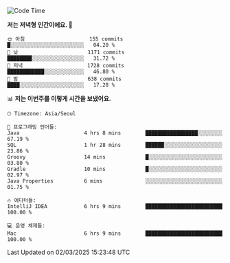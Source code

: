   <!--START_SECTION:waka-->
![Code Time](http://img.shields.io/badge/Code%20Time-508%20hrs%2015%20mins-blue)

**저는 저녁형 인간이에요. 🦉** 

```text
🌞 아침                     155 commits         █░░░░░░░░░░░░░░░░░░░░░░░░   04.20 % 
🌆 낮　                     1171 commits        ████████░░░░░░░░░░░░░░░░░   31.72 % 
🌃 저녁                     1728 commits        ████████████░░░░░░░░░░░░░   46.80 % 
🌙 밤　                     638 commits         ████░░░░░░░░░░░░░░░░░░░░░   17.28 % 
```


📊 **저는 이번주를 이렇게 시간을 보냈어요.** 

```text
🕑︎ Timezone: Asia/Seoul

💬 프로그래밍 언어들: 
Java                     4 hrs 8 mins        █████████████████░░░░░░░░   67.19 % 
SQL                      1 hr 28 mins        ██████░░░░░░░░░░░░░░░░░░░   23.86 % 
Groovy                   14 mins             █░░░░░░░░░░░░░░░░░░░░░░░░   03.80 % 
Gradle                   10 mins             █░░░░░░░░░░░░░░░░░░░░░░░░   02.97 % 
Java Properties          6 mins              ░░░░░░░░░░░░░░░░░░░░░░░░░   01.75 % 

🔥 에디터들: 
IntelliJ IDEA            6 hrs 9 mins        █████████████████████████   100.00 % 

💻 운영 체제들: 
Mac                      6 hrs 9 mins        █████████████████████████   100.00 % 
```


 Last Updated on 02/03/2025 15:23:48 UTC
<!--END_SECTION:waka-->
